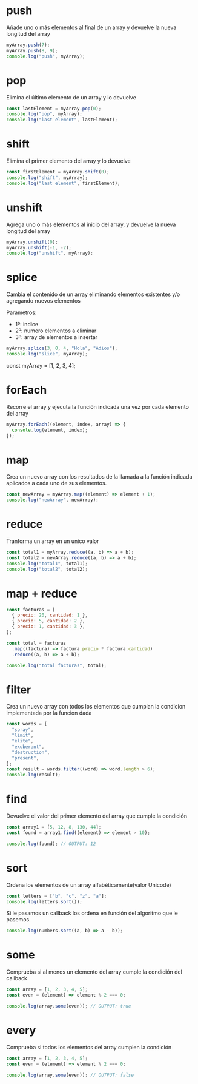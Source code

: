 # push

Añade uno o más elementos al final de un array y devuelve la nueva longitud del array

```js
myArray.push(7);
myArray.push(8, 9);
console.log("push", myArray);
```

# pop

Elimina el último elemento de un array y lo devuelve

```js
const lastElement = myArray.pop(0);
console.log("pop", myArray);
console.log("last element", lastElement);
```

# shift

Elimina el primer elemento del array y lo devuelve

```js
const firstElement = myArray.shift(0);
console.log("shift", myArray);
console.log("last element", firstElement);
```

# unshift

Agrega uno o más elementos al inicio del array, y devuelve la nueva longitud del array

```js
myArray.unshift(0);
myArray.unshift(-1, -2);
console.log("unshift", myArray);
```

# splice

Cambia el contenido de un array eliminando elementos existentes y/o agregando nuevos elementos

Parametros:

- 1º: indice
- 2º: numero elementos a eliminar
- 3º: array de elementos a insertar

```js
myArray.splice(3, 0, 4, "Hola", "Adios");
console.log("slice", myArray);
```

const myArray = [1, 2, 3, 4];

# forEach

Recorre el array y ejecuta la función indicada una vez por cada elemento del array

```js
myArray.forEach((element, index, array) => {
  console.log(element, index);
});
```

# map

Crea un nuevo array con los resultados de la llamada a la función indicada aplicados a cada uno de sus elementos.

```js
const newArray = myArray.map((element) => element + 1);
console.log("newArray", newArray);
```

# reduce

Tranforma un array en un unico valor

```js
const total1 = myArray.reduce((a, b) => a + b);
const total2 = newArray.reduce((a, b) => a + b);
console.log("total1", total1);
console.log("total2", total2);
```

# map + reduce

```js
const facturas = [
  { precio: 20, cantidad: 1 },
  { precio: 5, cantidad: 2 },
  { precio: 1, cantidad: 3 },
];

const total = facturas
  .map((factura) => factura.precio * factura.cantidad)
  .reduce((a, b) => a + b);

console.log("total facturas", total);
```

# filter

Crea un nuevo array con todos los elementos que cumplan la condicion implementada por la funcion dada

```js
const words = [
  "spray",
  "limit",
  "elite",
  "exuberant",
  "destruction",
  "present",
];
const result = words.filter((word) => word.length > 6);
console.log(result);
```

# find

Devuelve el valor del primer elemento del array que cumple la condición

```js
const array1 = [5, 12, 8, 130, 44];
const found = array1.find((element) => element > 10);

console.log(found); // OUTPUT: 12
```

# sort

Ordena los elementos de un array alfabéticamente(valor Unicode)

```js
const letters = ["b", "c", "z", "a"];
console.log(letters.sort());
```

Si le pasamos un callback los ordena en función del algoritmo que le pasemos.

```js
console.log(numbers.sort((a, b) => a - b));
```

# some

Comprueba si al menos un elemento del array cumple la condición del callback

```js
const array = [1, 2, 3, 4, 5];
const even = (element) => element % 2 === 0;

console.log(array.some(even)); // OUTPUT: true
```

# every

Comprueba si todos los elementos del array cumplen la condición

```js
const array = [1, 2, 3, 4, 5];
const even = (element) => element % 2 === 0;

console.log(array.some(even)); // OUTPUT: false
```
